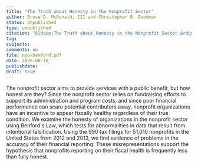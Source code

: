 ```yaml
---
title: "The Truth about Honesty in the Nonprofit Sector"
author: Bruce D. McDonald, III and Christopher B. Goodman
status: Unpublished
type: unpublished
citation: "&ldquo;The Truth about Honesty in the Nonprofit Sector.&rdquo; <em>Public Administration Quarterly</em>"
tag:
subjects:
comments: no
file: npo-benford.pdf
date: 2020-08-18
publishdate:
draft: true
---
```


The nonprofit sector aims to provide services with a public benefit, but how honest are they? Since the nonprofit sector relies on fundraising efforts to support its administration and program costs, and since poor financial performance can scare potential contributors away, nonprofit organizations have an incentive to appear fiscally healthy regardless of their true condition. We examine the honesty of organizations in the nonprofit sector using Benford's Law, which tests for abnormalities in data that result from intentional falsification. Using the 990 tax filings for 51,010 nonprofits in the United States from 2012 and 2013, we find evidence of problems in the accuracy of their financial reporting. These misrepresentations support the hypothesis that nonprofits reporting on their fiscal health is frequently less than fully honest.
